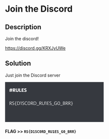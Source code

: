 # Join the Discord

## Description

Join the discord!

https://discord.gg/KRXJyUWe

## Solution

Just join the Discord server

![](img1.png)

#### **FLAG >>** `RS{D1SC0RD_RU1ES_G0_BRR}`
